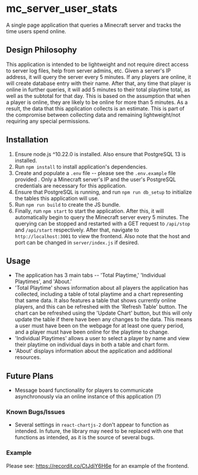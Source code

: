 # mc_server_user_stats
A single page application that queries a Minecraft server and tracks the time users spend online.

## Design Philosophy ##
This application is intended to be lightweight and not require direct access to server log files, help from server admins, etc. Given a server's IP address, it will query the server every 5 minutes. If any players are online, it will create database entry with their name. After that, any time that player is online in further queries, it will add 5 minutes to their total playtime total, as well as the subtotal for that day. This is based on the assumption that when a player is online, they are likely to be online for more than 5 minutes. As a result, the data that this application collects is an estimate. This is part of the compromise between collecting data and remaining lightweight/not requiring any special permissions.

## Installation ##
1. Ensure node.js ^10.22.0 is installed. Also ensure that PostgreSQL 13 is installed.
2. Run `npm install` to install application's dependencies.
3. Create and populate a `.env` file -- please see the `.env.example` file provided . Only a Minecraft server's IP and the user's PostgreSQL credentials are necessary for this application.
4. Ensure that PostgreSQL is running, and run `npm run db_setup` to initialize the tables this application will use.
5. Run `npm run build` to create the JS bundle.
6. Finally, run `npm start` to start the application. After this, it will automatically begin to query the Minecraft server every 5 minutes. The querying can be stopped and restarted with a GET request to `/api/stop` and `/api/start` respectively. After that, navigate to `http://localhost:3001` to view the frontend. Also note that the host and port can be changed in `server/index.js` if desired.

## Usage ##
- The application has 3 main tabs -- 'Total Playtime,' 'Individual Playtimes', and 'About.'
- 'Total Playtime' shows information about all players the application has collected, including a table of total playtime and a chart representing that same data. It also features a table that shows currently online players, and this can be refreshed with the 'Refresh Table' button. The chart can be refreshed using the 'Update Chart' button, but this will only update the table if there have been any changes to the data. This means a user must have been on the webpage for at least one query period, and a player must have been online for the playtime to change.
- 'Individual Playtimes' allows a user to select a player by name and view their playtime on individual days in both a table and chart form.
- 'About' displays information about the application and additional resources.

## Future Plans ##
- Message board functionality for players to communicate asynchronously via an online instance of this application (?)

### Known Bugs/Issues ###
- Several settings in `react-chartjs-2` don't appear  to function as intended. In future, the library may need to be replaced with one that functions as intended, as it is the source of several bugs.

### Example ###
Please see: https://recordit.co/CtJdiY6H6e for an example of the frontend.
